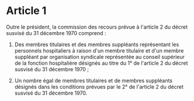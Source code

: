 # Article 1

Outre le président, la commission des recours prévue à l'article 2 du décret susvisé du 31 décembre 1970 comprend :

1) Des membres titulaires et des membres suppléants représentant les personnels hospitaliers à raison d'un membre titulaire et d'un membre suppléant par organisation syndicale représentée au conseil supérieur de la fonction hospitalière désignés au titre du 1° de l'article 2 du décret susvisé du 31 décembre 1970 ;

2) Un nombre égal de membres titulaires et de membres suppléants désignés dans les conditions prévues par le 2° de l'article 2 du décret susvisé du 31 décembre 1970.
